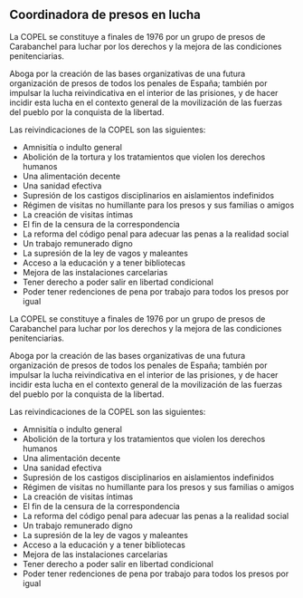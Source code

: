 ## Coordinadora de presos en lucha

La COPEL se constituye a finales de 1976 por un grupo de presos de
Carabanchel para luchar por los derechos y la mejora de las condiciones
penitenciarias.

Aboga por la creación de las bases organizativas de una futura
organización de presos de todos los penales de España; también por
impulsar la lucha reivindicativa en el interior de las prisiones, y de
hacer incidir esta lucha en el contexto general de la movilización de
las fuerzas del pueblo por la conquista de la libertad.

Las reivindicaciones de la COPEL son las siguientes:

-   Amnisitía o indulto general
-   Abolición de la tortura y los tratamientos que violen los derechos
    humanos
-   Una alimentación decente
-   Una sanidad efectiva
-   Supresión de los castigos disciplinarios en aislamientos indefinidos
-   Régimen de visitas no humillante para los presos y sus familias o
    amigos
-   La creación de visitas íntimas
-   El fin de la censura de la correspondencia
-    La reforma del código penal para adecuar las penas a la realidad
    social
-   Un trabajo remunerado digno
-   La supresión de la ley de vagos y maleantes
-   Acceso a la educación y a tener bibliotecas
-   Mejora de las instalaciones carcelarias
-   Tener derecho a poder salir en libertad condicional
-   Poder tener redenciones de pena por trabajo para todos los presos
    por igual


La COPEL se constituye a finales de 1976 por un grupo de presos de
Carabanchel para luchar por los derechos y la mejora de las condiciones
penitenciarias.

Aboga por la creación de las bases organizativas de una futura
organización de presos de todos los penales de España; también por
impulsar la lucha reivindicativa en el interior de las prisiones, y de
hacer incidir esta lucha en el contexto general de la movilización de
las fuerzas del pueblo por la conquista de la libertad.

Las reivindicaciones de la COPEL son las siguientes:

-   Amnisitía o indulto general
-   Abolición de la tortura y los tratamientos que violen los derechos
    humanos
-   Una alimentación decente
-   Una sanidad efectiva
-   Supresión de los castigos disciplinarios en aislamientos indefinidos
-   Régimen de visitas no humillante para los presos y sus familias o
    amigos
-   La creación de visitas íntimas
-   El fin de la censura de la correspondencia
-    La reforma del código penal para adecuar las penas a la realidad
    social
-   Un trabajo remunerado digno
-   La supresión de la ley de vagos y maleantes
-   Acceso a la educación y a tener bibliotecas
-   Mejora de las instalaciones carcelarias
-   Tener derecho a poder salir en libertad condicional
-   Poder tener redenciones de pena por trabajo para todos los presos
    por igual

